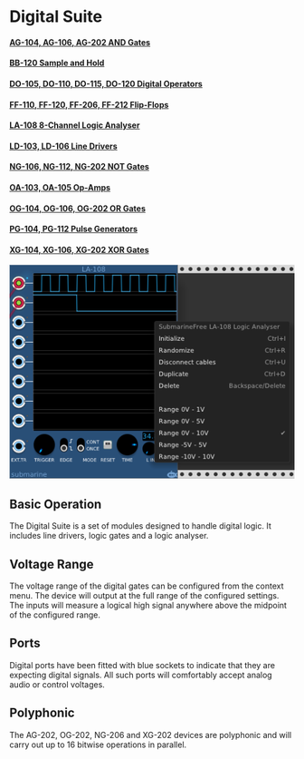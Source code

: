 # Digital Suite
#### [AG-104, AG-106, AG-202 AND Gates](AG.md)
#### [BB-120 Sample and Hold](BB.md)
#### [DO-105, DO-110, DO-115, DO-120 Digital Operators](DO.md)
#### [FF-110, FF-120, FF-206, FF-212 Flip-Flops](FF.md)
#### [LA-108 8-Channel Logic Analyser](LA.md)
#### [LD-103, LD-106 Line Drivers](LD.md)
#### [NG-106, NG-112, NG-202 NOT Gates](NG.md)
#### [OA-103, OA-105 Op-Amps](OA.md)
#### [OG-104, OG-106, OG-202 OR Gates](OG.md)
#### [PG-104, PG-112 Pulse Generators](PG.md)
#### [XG-104, XG-106, XG-202 XOR Gates](XG.md)

![View of the DS Suite Menu](DS.png "DS Modules")

## Basic Operation

The Digital Suite is a set of modules designed to handle digital logic. It includes line drivers, logic gates and a logic analyser.

## Voltage Range

The voltage range of the digital gates can be configured from the context menu. The device will output at the full range of the configured settings. The inputs will measure a logical high signal anywhere above the midpoint of the configured range.

## Ports

Digital ports have been fitted with blue sockets to indicate that they are expecting digital signals. All such ports will comfortably accept analog audio or control voltages.

## Polyphonic

The AG-202, OG-202, NG-206 and XG-202 devices are polyphonic and will carry out up to 16 bitwise operations in parallel.
